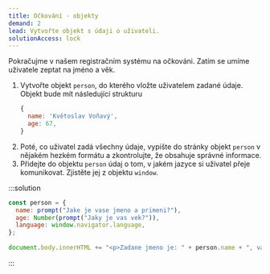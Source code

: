 ```yaml
---
title: Očkování - objekty
demand: 2
lead: Vytvořte objekt s údaji o uživateli.
solutionAccess: lock
---
```


Pokračujme v našem registračním systému na očkováni. Zatím se umíme uživatele zeptat na jméno a věk.

1. Vytvořte objekt `person`, do kterého vložte uživatelem zadané údaje. Objekt bude mít následující strukturu
   ```js
   {
     name: 'Květoslav Voňavý',
     age: 67,
   }
   ```
1. Poté, co uživatel zadá všechny údaje, vypište do stránky objekt `person` v nějakém hezkém formátu a zkontrolujte, že obsahuje správné informace.
1. Přidejte do objektu `person` údaj o tom, v jakém jazyce si uživatel přeje komunikovat. Zjistěte jej z objektu `window`.

:::solution

```js
const person = {
  name: prompt("Jake je vase jmeno a primeni?"),
  age: Number(prompt("Jaky je vas vek?")),
  language: window.navigator.language,
};
​
document.body.innerHTML += "<p>Zadane jmeno je: " + person.name + ", vas vek je: " + person.age + ", boli ste zaregistrovany na ockovanie.</p>";
```

:::
